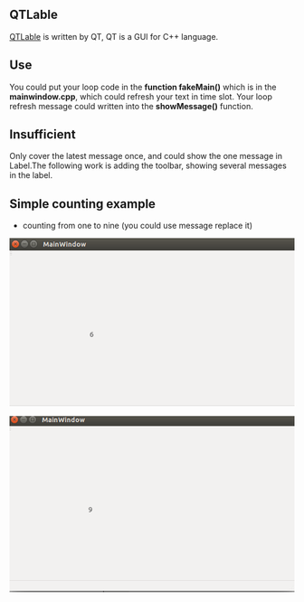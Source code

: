 ## QTLable
[QTLable] is written by QT, QT is a GUI for C++ language.

## Use
You could put your loop code in the **function fakeMain()** which is in the **mainwindow.cpp**, which could refresh your text in time slot.
Your loop refresh message could written into the **showMessage()** function.

## Insufficient
Only cover the latest message once, and could show the one message in Label.The following work is adding the toolbar, showing several messages in the label.

[QTLable]:http://github.com/Su27SK/QTLabel

## Simple counting example
* counting from one to nine (you could use message replace it)

![counting for one to nine](https://github.com/Su27SK/QTLabel/blob/master/count1.png)

![counting for one to nine](https://github.com/Su27SK/QTLabel/blob/master/count2.png)


